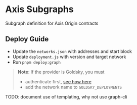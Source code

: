 # Axis Subgraphs

Subgraph definition for Axis Origin contracts

## Deploy Guide

- Update the `networks.json` with addresses and start block
- Update `deployment.js` with version and target network
- Run `pnpm deploy:graph`

> **Note**: If the provider is Goldsky, you must
>
> - authenticate first, [see how here](https://docs.goldsky.com/subgraphs/deploying-subgraphs)
> - add the network name to `GOLDSKY_DEPLOYMENTS`

TODO: document use of templating, why not use graph-cli
